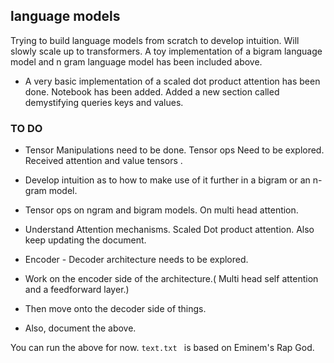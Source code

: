 ## language models

Trying to build language models from scratch to develop intuition. Will slowly scale up to transformers. A toy implementation of a bigram language model and n gram language model has been included above. 

- A very basic implementation of a scaled dot product attention has been done.  Notebook has been added. Added a new section called demystifying queries keys and values.

### TO DO

- Tensor Manipulations need to be done. Tensor ops Need to be explored. Received attention and value tensors . 
- Develop intuition as to how to make use of it further in a bigram or an n-gram model.
- Tensor ops on ngram and bigram models. On multi head attention.

- Understand Attention mechanisms. Scaled Dot product attention. Also keep updating the document.
- Encoder - Decoder architecture needs to be explored.
- Work on the encoder side of the architecture.( Multi head self attention and a  feedforward layer.)
- Then move onto the decoder side of things.
- Also, document the above.

You can run the above for now. ```text.txt ``` is based on Eminem's Rap God.
